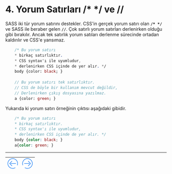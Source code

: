 # 4. Yorum Satırları /* */ ve //

SASS iki tür yorum satırını destekler. CSS'in gerçek yorum satırı olan **` /* */ `** ve SASS ile beraber gelen **` // `**. 
Çok satırlı yorum satırları derlenirken olduğu gibi bırakılır.
Ancak tek satırlık yorum satıları derlenme sürecinde ortadan kaldırılır ve CSS'e yansımaz.

```sass
	/* Bu yorum satırı
	* birkaç satırlıktır.
	* CSS syntax'ı ile uyumludur,
	* derlenirken CSS içinde de yer alır. */
	body {color: black; }

	// Bu yorum satırı tek satırlıktır.
	// CSS de böyle bir kullanım mevcut değildir,
	// Derlenirken çıkış dosyasına yazılmaz.
	a {color: green; }
```

Yukarıda ki yorum satırı örneğinin çıktısı aşağıdaki gibidir.

```css
	/* Bu yorum satırı
	* birkaç satırlıktır.
	* CSS syntax'ı ile uyumludur,
	* derlenirken CSS içinde de yer alır. */
	body {color: black; }
	a{color: green; }
```

---
| [![Back][back]](CSS.md) | [![Next][next]](SASSScript.md) |
|-------|-----:|

[back]: https://raw.githubusercontent.com/sqlProvider/SASS-Lang/master/Resources/back.png
[next]: https://raw.githubusercontent.com/sqlProvider/SASS-Lang/master/Resources/next.png